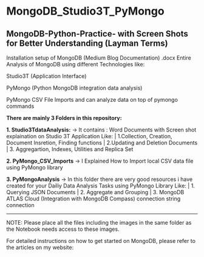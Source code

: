 # MongoDB_Studio3T_PyMongo

## MongoDB-Python-Practice- with Screen Shots for Better Understanding (Layman Terms)

Installation setup of MongoDB (Medium Blog Documentation) .docx
Entire Analysis of MongoDB using different Technologies like:

Studio3T (Application Interface)

PyMongo (Python MongoDB integration data analysis)

PyMongo CSV File Imports and can analyze data on top of pymongo commands

**There are mainly 3 Folders in this repository:**

**1. Studio3TdataAnalysis:**
-> It contains : Word Documents with Screen shot explaination on Studio 3T Application 
    Like: | 1.Collection, Creation, Document Insretion, Finding functions |
          2.Updating and Deletion Documents |
          3. Aggregartion, Indexes, Utilities and Replica Set
          
          
**2. PyMongo_CSV_Imports**
 -> I Explained How to Import local CSV data file using PyMongo library
 
 
 **3. PyMongoAnalysis**
 -> In this folder there are very good resources i have created for your Dailiy Data Analysis Tasks using PyMongo Library
     Like: | 1. Querying JSON Documents |
           2. Aggregate and Grouping |
           3. MongoDB ATLAS Cloud (Integration with MongoDB Compass) connection string connection
           
----------------------------------------------------------------------------------------------------------
NOTE: Please place all the files including the images in the same folder as the Notebook needs access to these images.

For detailed instructions on how to get started on MongoDB, please refer to the articles on my website:
